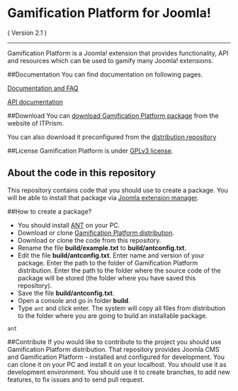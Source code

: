 Gamification Platform for Joomla! 
==========================
( Version 2.1 )
- - -

Gamification Platform is a Joomla! extension that provides functionality, API and resources which can be used to gamify many Joomla! extensions.

##Documentation
You can find documentation on following pages.

[Documentation and FAQ](http://itprism.com/help/101-gamification-platform-documentation)

[API documentation](http://cdn.itprism.com/api/gamification/index.html)

##Download
You can [download Gamification Platform package](http://itprism.com/free-joomla-extensions/ecommerce-gamification/game-mechanics-platform) from the website of ITPrism.

You can also download it preconfigured from the [distribution repository](https://github.com/ITPrism/GamificationDistribution)

##License
Gamification Platform is under [GPLv3 license](http://www.gnu.org/licenses/gpl-3.0.en.html).

## About the code in this repository
This repository contains code that you should use to create a package. You will be able to install that package via [Joomla extension manager](https://docs.joomla.org/Help25:Extensions_Extension_Manager_Install).

##How to create a package?
* You should install [ANT](http://ant.apache.org/) on your PC.
* Download or clone [Gamification Platform distribution](https://github.com/ITPrism/GamificationDistribution).
* Download or clone the code from this repository.
* Rename the file __build/example.txt__ to __build/antconfig.txt__.
* Edit the file __build/antconfig.txt__. Enter name and version of your package. Enter the path to the folder of Gamification Platform distribution. Enter the path to the folder where the source code of the package will be stored (the folder where you have saved this repository).
* Save the file __build/antconfig.txt__.
* Open a console and go in folder __build__.
* Type `ant` and click enter. The system will copy all files from distribution to the folder where you are going to build an installable package.

`ant`

##Contribute
If you would like to contribute to the project you should use Gamification Platform distribution. That repository provides Joomla CMS and Gamification Platform - installed and configured for development.
You can clone it on your PC and install it on your localhost. You should use it as development environment. You should use it to create branches, to add new features, to fix issues and to send pull request.
